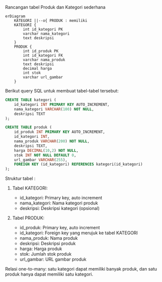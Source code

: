 Rancangan tabel Produk dan Kategori sederhana
```mermaid
erDiagram
    KATEGORI ||--o{ PRODUK : memiliki
    KATEGORI {
        int id_kategori PK
        varchar nama_kategori
        text deskripsi
    }
    PRODUK {
        int id_produk PK
        int id_kategori FK
        varchar nama_produk
        text deskripsi
        decimal harga
        int stok
        varchar url_gambar
    }

```

Berikut query SQL untuk membuat tabel-tabel tersebut:

```sql
CREATE TABLE kategori (
    id_kategori INT PRIMARY KEY AUTO_INCREMENT,
    nama_kategori VARCHAR(100) NOT NULL,
    deskripsi TEXT
);

CREATE TABLE produk (
    id_produk INT PRIMARY KEY AUTO_INCREMENT,
    id_kategori INT,
    nama_produk VARCHAR(200) NOT NULL,
    deskripsi TEXT,
    harga DECIMAL(10,2) NOT NULL,
    stok INT NOT NULL DEFAULT 0,
    url_gambar VARCHAR(255),
    FOREIGN KEY (id_kategori) REFERENCES kategori(id_kategori)
);
```

Struktur tabel :

1. Tabel KATEGORI:
   - id_kategori: Primary key, auto increment
   - nama_kategori: Nama kategori produk
   - deskripsi: Deskripsi kategori (opsional)

2. Tabel PRODUK:
   - id_produk: Primary key, auto increment
   - id_kategori: Foreign key yang merujuk ke tabel KATEGORI
   - nama_produk: Nama produk
   - deskripsi: Deskripsi produk
   - harga: Harga produk
   - stok: Jumlah stok produk
   - url_gambar: URL gambar produk

Relasi one-to-many: satu kategori dapat memiliki banyak produk, dan satu produk hanya dapat memiliki satu kategori.
